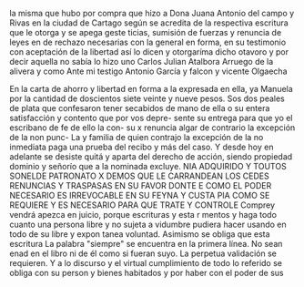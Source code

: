 la misma que hubo por compra que hizo a Dona Juana Antonio del campo y Rivas en la ciudad de Cartago según se acredita de la respectiva escritura que le otorga y se apega geste
ticias, sumisión de fuerzas y renuncia de leyes en de rechazo necesarias con la general en forma, en su testimonio con aceptación de la libertad así lo dicen y otorgaríma dicho otavoro y por decir aquella no sabía lo hizo uno
Carlos Julian Atalbora
Arruego de la alivera y como
Ante mi
testigo Antonio García y falcon
y vicente Olgaecha

En la carta de ahorro y libertad en forma a la expresada en ella, ya Manuela por la cantidad de doscientos siete veinte y nueve pesos.
Sos dos peales de plata que confesaron tener secabidos de mano de ella o su entera satisfacción y contento que por vos depre- sente su entrega para que yo el escribano de fe de ello la con- su x renuncia algar de contrario la excepción de la non punc-
La y familia de quien contrajo la excepción de la no inmediata paga una prueba del recibo y más del caso. Y desde hoy en adelante se desiste quitá y aparta del derecho de acción, siendo propiedad dominio y señorío que a la nominada excluye.
NIA ADQUIRIDO Y TOUTOS SONELDE PATRONATO X DEMOS QUE LE CARRANDEAN LOS CEDES RENUNCIAS Y TRASPASAS EN SU FAVOR DONTE E COMO EL PODER NECESARIO ES IRREVOCABLE EN SU FEYNA Y CUSTA PIA COMO SE REQUIERE Y ES NECESARIO PARA QUE TRATE Y CONTROLE
Comprey vendrá apezca en juicio, porque escrituras y esta
r mentos y haga todo cuanto una persona libre y no sujeta a
vidumbre pudiera hacer usando en todo de su libre y expon
tanea voluntad. Asimismo se obliga que esta escritura
La palabra "siempre" se encuentra en la primera línea.
No sean enad en el libro ni de él como si fueran suyo.
La perpetua validación se requieren. Y a lo discurso y el virtual cumplimiento de todo lo referido se obliga con su person y bienes habitados y por haber con el poder de sus
